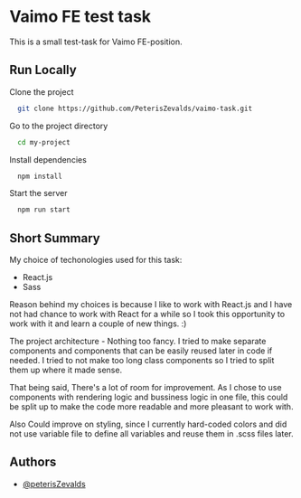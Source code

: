 
# Vaimo FE test task

This is a small test-task for Vaimo FE-position.

## Run Locally

Clone the project

```bash
  git clone https://github.com/PeterisZevalds/vaimo-task.git
```

Go to the project directory

```bash
  cd my-project
```

Install dependencies

```bash
  npm install
```

Start the server

```bash
  npm run start
```

## Short Summary

My choice of techonologies used for this task:
- React.js
- Sass

Reason behind my choices is because I like to work with React.js and I have not had chance to
work with React for a while so I took this opportunity to work with it and learn a couple of
new things. :)

The project architecture - Nothing too fancy. I tried to make separate components and components
that can be easily reused later in code if needed. I tried to not make too long class components
so I tried to split them up where it made sense.

That being said, There's a lot of room for improvement. As I chose to use components with rendering
logic and bussiness logic in one file, this could be split up to make the code more readable
and more pleasant to work with.

Also Could improve on styling, since I currently hard-coded colors and did not use variable file
to define all variables and reuse them in .scss files later.

## Authors

- [@peterisZevalds](https://www.github.com/PeterisZevalds)